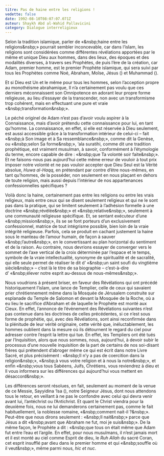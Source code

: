 ```yaml
---
titre: Pas de haine entre les religions !
vedette: false
date: 1992-08-10T08:07:07.071Z
auteur: Shaykh Abd al-Wahid Pallavicini
category: Dialogue interreligieux
---
```

Selon la tradition islamique, parler de «&nsbp;haine entre les religions&nsbp;» pourrait sembler inconcevable, car dans l’islam, les religions sont considérées comme différentes révélations apportées par le même et unique Dieu aux hommes, dans des lieux, des époques et des modalités diverses, à travers ses Prophètes, de puis l’ère de la création, car Adam, premier homme, est le premier Prophète islamique, qui sera suivi par tous les Prophètes comme Noé, Abraham, Mo&icirc;se, Jésus () et Muhammad ().

Et si Dieu est Un et le même pour tous les hommes, selon l’acception propre au monothéisme abrahamique, Il n’a certainement pas voulu que ces derniers méconnaissent son Omnipotence en adorant leur propre forme religieuse, au lieu d’essayer de la transcender, non avec un transformisme trop cohérent, mais en effectuant une pure et vraie «&nsbp;transformation&nsbp;».

Le péché originel de Adam n’est pas d’avoir voulu aspirer à la Connaissance, mais d’avoir prétendu cette connaissance pour lui, en tant qu’homme. La connaissance, en effet, si elle est réservée à Dieu seulement, est aussi accessible gr&acirc;ce à la transformation intérieur de celui-ci –&nbsp;fait «&nsbp;à Son image et à Sa ressemblance&nsbp;», comme dit la Genèse, ou «&nsbp;selon Sa forme&nsbp;», ‘ala suratihi, comme dit une tradition prophétique, est vraiment musulman, à savoir, conformément à l’étymologie du terme, encore capable de dire&nbsp;: «&nsbp;que Ta volonté soir faite&nsbp;». Et ne faisons-nous pas aujourd’hui cette même erreur de vouloir à tout prix imposer notre volonté et ne pas vouloir accepter que Dieu Seul est la Vérité absolue, *Huwa al-Haqq*, en prétendant par contre d’être nous-mêmes, en tant qu’hommes, de la posséder, non seulement en nous plaçant en dehors de toute religion, mais aussi depuis l’intérieur de nos appartenances confessionnelles spécifiques&nbsp;?

Voilà donc la haine, certainement pas entre les religions ou entre les vrais religieux, mais entre ceux qui se disent seulement religieux et qui ne le sont pas dans la pratique, qui se limitent seulement à l’adhésion formelle à une doctrine «&nsbp;révélée&nsbp;» et «&nsbp;relative&nsbp;», seulement à une communauté religieuse spécifique. Et, se sentant exécuteur d’une «&nsbp;mission&nsbp;», ils se se font porteurs d’un exclusivement confessionnel, matrice de tout intégrisme possible, bien loin de la vraie intégrité religieuse. Parfois, cela se produit en cachant justement la haine sous le manteau de l’amour humain, de façon à sauver «&nsbp;l’autre&nsbp;», en le convertissant au plan horizontal du sentiment et de la raison. Au contraire, nous devrions essayer de converger vers le sommet de l’axe vertical de la croix déterminée par l’espace et le temps, symbole de la vraie intellectualité, synonyme de spiritualité et de sacralité, qui elle seule permet de réaliser le dit d’&nbsp;«&nsbp;un saint soufi du vingtième siècle&nsbp;» –&nbsp;c’est là le titre de sa biographie&nbsp;– c’est-à-dire d’&nbsp;«&nsbp;élever notre esprit au-dessus de nous-mêmes&nsbp;».

Nous voudrions à présent briser, en faveur des Révélations qui ont précédé historiquement l’islam, une lance de Templier, celle de ceux qui savaient prier chrétiennement même dans la Mosquée de Jérusalem construite sur esplanade du Temple de Salomon et devant la Mosquée de la Roche, où a eu lieu le sacrifice d’Abraham et de laquelle le Prophète est monté aux Cieux. En effet, l’annonce de l’évènement des Révélations suivantes n’est pas contenue dans les doctrines de celles précédentes, si ce n’est sous forme de prophétie, qui, avec des Révélations, sont ainsi reconfirmée dans la plénitude de leur vérité originaire, cette vérité que, inéluctablement, les hommes oublient dans la mesure où ils détournent le regard du ciel pour adresser contre l’esprit la lettre qui tue. En effet, les Templiers ont été tués par l’Inquisition, alors que nous sommes, nous, aujourd’hui, à devoir subir le processus d’une nouvelle inquisition de la part de certains de nos soi-disant frères qui prétendent d’abroger même ce qui est écrit dans notre Livre Sacré, et plus précisément&nbsp;: «&nsbp;Il n’y a pas de coercition dans la religion&nsbp;», «&nsbp;à vous votre religion et à nous la notre&nsbp;», et enfin «&nsbp;vous tous Sabéens, Juifs, Chrétiens, vous reviendrez à dieu et Il vous informera sur les différences qui aujourd’hui vous mettent en désaccord&nsbp;».

Les différences seront résolues, en fait, seulement au moment de la venue de ce Messie, Sayyidina ‘Isa (), notre Seigneur Jésus, dont nous attendons tous le retour, en veillant à ne pas le confondre avec celui qui devra venir avant lui, l’antéchrist ou l’Antichrist. Et quant le Christ viendra pour la deuxième fois, nous ne lui demanderons certainement pas, comme le fait habituellement, la noblesse romaine, «&nsbp;comment nait-il&nbsp;?&nsbp;». Peut-&ecirc;tre que nous dirons seulement&nbsp;: «&nsbp;Il nait&nsbp;» parce que Jésus a dit «&nsbp;avant que Abraham ne fut, moi je suis&nsbp;». De la même façon, le Prophète a dit&nbsp;: «&nsbp;que tous on était même que Adam fut entre l’eau et l’argile. En effet, pour nous musulmans, il n’est jamais mort et il est monté au ciel comme Esprit de dieu, le *Ruh Allah* du sacré Coran, cet esprit insufflé par dieu dans le premier homme et qui «&nsbp;souffle où il veut&nsbp;», même parmi nous, *hic et nuc*.